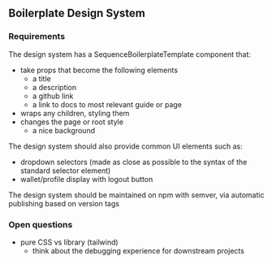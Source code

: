 ## Boilerplate Design System

### Requirements

The design system has a SequenceBoilerplateTemplate component that:
- take props that become the following elements
  - a title
  - a description
  - a github link
  - a link to docs to most relevant guide or page
- wraps any children, styling them
- changes the page or root style
  - a nice background

The design system should also provide common UI elements such as:
- dropdown selectors (made as close as possible to the syntax of the standard selector element)
- wallet/profile display with logout button

The design system should be maintained on npm with semver, via automatic publishing based on version tags


### Open questions

- pure CSS vs library (tailwind)
  - think about the debugging experience for downstream projects

